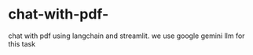 # chat-with-pdf-
chat with pdf using langchain and streamlit.
we use google gemini llm for this task

